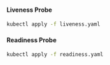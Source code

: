 #### Liveness Probe

```bash
kubectl apply -f liveness.yaml
```

#### Readiness Probe

```bash
kubectl apply -f readiness.yaml
```